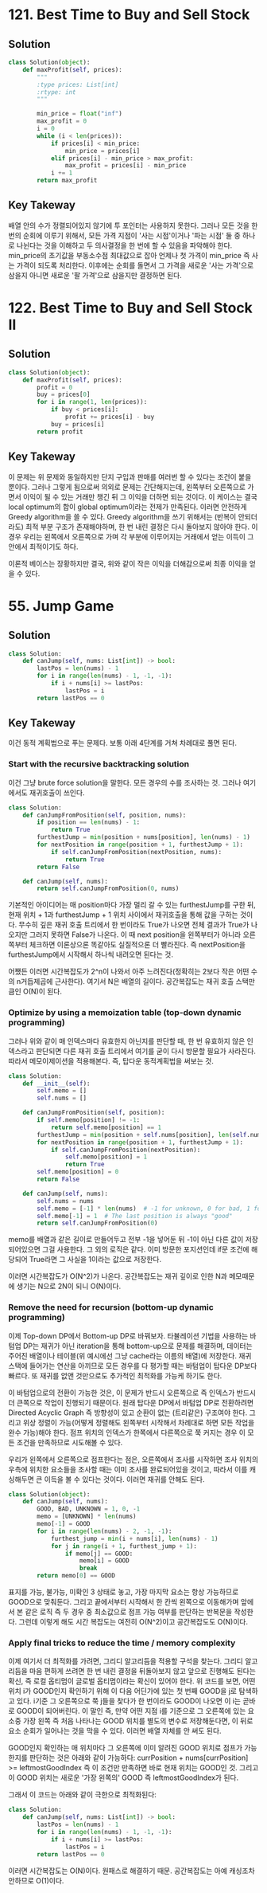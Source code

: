 
# 121. Best Time to Buy and Sell Stock

## Solution
```python
class Solution(object):
    def maxProfit(self, prices):
        """
        :type prices: List[int]
        :rtype: int
        """

        min_price = float("inf")
        max_profit = 0
        i = 0
        while (i < len(prices)):
            if prices[i] < min_price:
                min_price = prices[i]
            elif prices[i] - min_price > max_profit:
                max_profit = prices[i] - min_price
            i += 1
        return max_profit
```

## Key Takeway
배열 안의 수가 정렬되어있지 않기에 투 포인터는 사용하지 못한다. 그러나 모든 것을 한 번의 순회에 이루기 위해서,
모든 가격 지점이 '사는 시점'이거나 '파는 시점' 둘 중 하나로 나뉜다는 것을 이해하고 두 의사결정을 한 번에 할 수 있음을 파악해야 한다.
min_price의 초기값을 부동소수점 최대값으로 잡아 언제나 첫 가격이 min_price 즉 사는 가격이 되도록 처리한다.
이후에는 순회를 돌면서 그 가격을 새로운 '사는 가격'으로 삼을지 아니면 새로운 '팔 가격'으로 삼을지만 결정하면 된다.



# 122. Best Time to Buy and Sell Stock II

## Solution
```python
class Solution(object):
    def maxProfit(self, prices):
        profit = 0
        buy = prices[0]
        for i in range(1, len(prices)):
            if buy < prices[i]:
                profit += prices[i] - buy
            buy = prices[i]
        return profit
```

## Key Takeway
이 문제는 위 문제와 동일하지만 단지 구입과 판매를 여러번 할 수 있다는 조건이 붙을 뿐이다. 그러나 그렇게 됨으로써
의외로 문제는 간단해지는데, 왼쪽부터 오른쪽으로 가면서 이익이 될 수 있는 거래만 챙긴 뒤 그 이익을 더하면 되는 것이다.
이 케이스는 결국 local optimum의 합이 global optimum이라는 전제가 만족된다. 이러면 안전하게 Greedy algorithm을 쓸 수 있다.
Greedy algorithm을 쓰기 위해서는 (반복이 안되더라도) 최적 부분 구조가 존재해야하며, 한 번 내린 결정은 다시 돌아보지 않아야 한다.
이 경우 우리는 왼쪽에서 오른쪽으로 가며 각 부분에 이루어지는 거래에서 얻는 이득이 그 안에서 최적이기도 하다. 

이론적 베이스는 장황하지만 결국, 위와 같이 작은 이익을 더해감으로써 최종 이익을 얻을 수 있다.



# 55. Jump Game

## Solution
```python
class Solution:
    def canJump(self, nums: List[int]) -> bool:
        lastPos = len(nums) - 1
        for i in range(len(nums) - 1, -1, -1):
            if i + nums[i] >= lastPos:
                lastPos = i
        return lastPos == 0

```

## Key Takeway

이건 동적 계획법으로 푸는 문제다. 
보통 아래 4단계를 거쳐 차례대로 풀면 된다.

### Start with the recursive backtracking solution
이건 그냥 brute force solution을 말한다.
모든 경우의 수를 조사하는 것. 그러나 여기에서도 재귀호출이 쓰인다.

```python
class Solution:
    def canJumpFromPosition(self, position, nums):
        if position == len(nums) - 1:
            return True
        furthestJump = min(position + nums[position], len(nums) - 1)
        for nextPosition in range(position + 1, furthestJump + 1):
            if self.canJumpFromPosition(nextPosition, nums):
                return True
        return False

    def canJump(self, nums):
        return self.canJumpFromPosition(0, nums)
```

기본적인 아이디어는 매 position마다 가장 멀리 갈 수 있는 furthestJump를 구한 뒤, 현재 위치 + 1과 furthestJump + 1 위치 사이에서 재귀호출을 통해 값을 구하는 것이다. 무수히 깊은 재귀 호출 트리에서 한 번이라도 True가 나오면 전체 결과가 True가 나오지만 그러지 못하면 False가 나온다.
이 때 next position을 왼쪽부터가 아니라 오른쪽부터 체크하면 이론상으론 똑같아도 실질적으론 더 빨라진다. 즉 nextPosition을 furthestJump에서 시작해서 하나씩 내려오면 된다는 것.

어쨌든 이러면 시간복잡도가 2^n이 나와서 아주 느려진다(정확히는 2보다 작은 어떤 수의 n거듭제곱에 근사한다). 여기서 N은 배열의 길이다. 공간복잡도는 재귀 호출 스택만큼인 O(N)이 된다.

### Optimize by using a memoization table (top-down dynamic programming)

그러나 위와 같이 매 인덱스마다 유효한지 아닌지를 판단할 때, 한 번 유효하지 않은 인덱스라고 판단되면 다른 재귀 호출 트리에서 여기를 굳이 다시 방문할 필요가 사라진다. 따라서 메모이제이션을 적용해본다. 즉, 탑다운 동적계획법을 써보는 것.

```python
class Solution:
    def __init__(self):
        self.memo = []
        self.nums = []

    def canJumpFromPosition(self, position):
        if self.memo[position] != -1:
            return self.memo[position] == 1
        furthestJump = min(position + self.nums[position], len(self.nums) - 1)
        for nextPosition in range(position + 1, furthestJump + 1):
            if self.canJumpFromPosition(nextPosition):
                self.memo[position] = 1
                return True
        self.memo[position] = 0
        return False

    def canJump(self, nums):
        self.nums = nums
        self.memo = [-1] * len(nums)  # -1 for unknown, 0 for bad, 1 for good
        self.memo[-1] = 1  # The last position is always "good"
        return self.canJumpFromPosition(0)
```

memo를 배열과 같은 길이로 만들어두고 전부 -1을 넣어둔 뒤 -1이 아닌 다른 값이 저장되어있으면 그걸 사용한다.
그 외의 로직은 같다. 이미 방문한 포지션인데 if문 조건에 해당되어 True라면 그 사실을 1이라는 값으로 저장한다.

이러면 시간복잡도가 O(N^2)가 나온다. 공간복잡도는 재귀 깊이로 인한 N과 메모때문에 생기는 N으로 2N이 되니 O(N)이다.


### Remove the need for recursion (bottom-up dynamic programming)

이제 Top-down DP에서 Bottom-up DP로 바꿔보자. 타뷸레이션 기법을 사용하는 바텀업 DP는 재귀가 아닌 iteration을 통해 bottom-up으로 문제를 해결하며, 데이터는 주어진 배열이나 테이블(위 예시에선 그냥 cache라는 이름의 배열)에 저장한다. 재귀 스택에 들어가는 연산을 아끼므로 모든 경우를 다 평가할 때는 바텀업이 탑다운 DP보다 빠르다. 또 재귀를 없앤 것만으로도 추가적인 최적화를 가능케 하기도 한다.

이 바텀업으로의 전환이 가능한 것은, 이 문제가 반드시 오른쪽으로 즉 인덱스가 반드시 더 큰쪽으로 작업이 진행되기 때문이다. 원래 탑다운 DP에서 바텀업 DP로 전환하려면 Directed Acyclic Graph 즉 방향성이 있고 순환이 없는 (트리같은) 구조여야 한다. 그리고 위상 정렬이 가능(어떻게 정렬해도 왼쪽부터 시작해서 차례대로 하면 모든 작업을 완수 가능)해야 한다. 점프 위치의 인덱스가 한쪽에서 다른쪽으로 쭉 커지는 경우 이 모든 조건을 만족하므로 시도해볼 수 있다. 

우리가 왼쪽에서 오른쪽으로 점프한다는 점은, 오른쪽에서 조사를 시작하면 조사 위치의 우측에 위치한 요소들을 조사할 때는 이미 조사를 완료되어있을 것이고, 따라서 이를 캐싱해두면 큰 이득을 볼 수 있다는 것이다. 이러면 재귀를 안해도 된다. 

```python
class Solution(object):
    def canJump(self, nums):
        GOOD, BAD, UNKNOWN = 1, 0, -1
        memo = [UNKNOWN] * len(nums)
        memo[-1] = GOOD
        for i in range(len(nums) - 2, -1, -1):
            furthest_jump = min(i + nums[i], len(nums) - 1)
            for j in range(i + 1, furthest_jump + 1):
                if memo[j] == GOOD:
                    memo[i] = GOOD
                    break
        return memo[0] == GOOD
```

표지를 가능, 불가능, 미확인 3 상태로 놓고, 가장 마지막 요소는 항상 가능하므로 GOOD으로 맞춰둔다. 그리고 끝에서부터 시작해서 한 칸씩 왼쪽으로 이동해가며 앞에서 본 같은 로직 즉 두 경우 중 최소값으로 점프 가능 여부를 판단하는 반복문을 작성한다. 
그런데 이렇게 해도 시간 복잡도는 여전히 O(N^2)이고 공간복잡도도 O(N)이다. 


### Apply final tricks to reduce the time / memory complexity

이제 여기서 더 최적화를 가려면, 그리디 알고리듬을 적용할 구석을 찾는다. 그리디 알고리듬을 마음 편하게 쓰려면 한 번 내린 결정을 뒤돌아보지 않고 앞으로 진행해도 된다는 확신, 즉 로컬 옵티멈이 글로벌 옵티멈이라는 확신이 있어야 한다. 위 코드를 보면, 어떤 위치 i가 GOOD인지 확인하기 위해 이 다음 어딘가에 있는 첫 번째 GOOD을 j로 탐색하고 있다. i기준 그 오른쪽으로 쭉 j들을 찾다가 한 번이라도 GOOD이 나오면 이 i는 곧바로 GOOD이 되어버린다. 이 말인 즉, 만약 어떤 지점 i를 기준으로 그 오른쪽에 있는 요소중 가장 왼쪽 즉 처음 나타나는 GOOD 위치를 별도의 변수로 저장해둔다면, 이 뒤로 요소 순회가 일어나는 것을 막을 수 있다. 이러면 배열 자체를 안 써도 된다. 

GOOD인지 확인하는 매 위치마다 그 오른쪽에 이미 알려진 GOOD 위치로 점프가 가능한지를 판단하는 것은 아래와 같이 가능하다:
currPosition + nums[currPosition] >= leftmostGoodIndex
즉 이 조건만 만족하면 바로 현재 위치는 GOOD인 것. 그리고 이 GOOD 위치는 새로운 '가장 왼쪽의' GOOD 즉 leftmostGoodIndex가 된다. 

그래서 이 코드는 아래와 같이 극한으로 최적화된다:

```python
class Solution:
    def canJump(self, nums: List[int]) -> bool:
        lastPos = len(nums) - 1
        for i in range(len(nums) - 1, -1, -1):
            if i + nums[i] >= lastPos:
                lastPos = i
        return lastPos == 0
```
			
이러면 시간복잡도는 O(N)이다. 원패스로 해결하기 때문. 공간복잡도는 아예 캐싱조차 안하므로 O(1)이다. 
